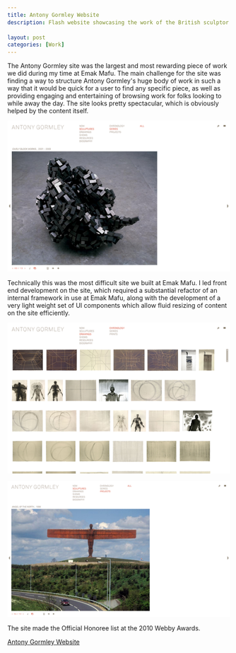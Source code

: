 ```yaml
---
title: Antony Gormley Website
description: Flash website showcasing the work of the British sculptor

layout: post
categories: [Work]
---
```


The Antony Gormley site was the largest and most rewarding piece of work
we did during my time at Emak Mafu. The main challenge for the site was
finding a way to structure Antony Gormley's huge body of work in such a way
that it would be quick for a user to find any specific piece, as well as
providing engaging and entertaining of browsing work for folks looking to
while away the day. The site looks pretty spectacular, which is obviously
helped by the content itself.

![Alt](/images/ag-1.png)

Technically this was the most difficult site we built at Emak Mafu. I led
front end development on the site, which required a substantial refactor of
an internal framework in use at Emak Mafu, along with the development of a
very light weight set of UI components which allow fluid resizing of content
on the site efficiently.

![Alt](/images/ag-2.png)

![Alt](/images/ag-3.png)


The site made the Official Honoree list at the 2010 Webby Awards.

[Antony Gormley Website]('http://www.antonygormley.com')


